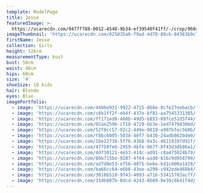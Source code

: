 ```yaml
---
template: ModelPage
title: Jesse
featuredImage: >-
  https://ucarecdn.com/9477f788-0012-4540-9b34-ef39540f41ff/-/crop/960x534/0,163/-/preview/
imageThumbnail: 'https://ucarecdn.com/025035a6-f9ad-4d78-88cb-84383b9c7496/'
firstName: Jesse
collection: Girls
height: 126cm
measurementType: bust
bust: 58cm
waist: 46cm
hips: 60cm
size: '4'
shoeSize: 10 kids
hair: Blonde
eyes: Blue
imagePortfolio:
  - image: 'https://ucarecdn.com/4406e931-9922-4715-868e-8cfe27eebacb/'
  - image: 'https://ucarecdn.com/c6b1ff2f-eb4f-437e-bf81-aa7545331365/'
  - image: 'https://ucarecdn.com/ff171ed8-460b-49d5-b853-89fce51d5f44/'
  - image: 'https://ucarecdn.com/02ae2596-cf18-4729-bb3e-1ed7479430bd/'
  - image: 'https://ucarecdn.com/52f9cc57-92c2-449e-9819-a907bfec560b/'
  - image: 'https://ucarecdn.com/f8bc6005-5038-40f7-b430-24adb8620de0/'
  - image: 'https://ucarecdn.com/16e22738-5ff6-4368-9a3c-d6219107d91f/'
  - image: 'https://ucarecdn.com/47758fe6-2959-4bfe-967f-8f43d3db06a1/'
  - image: 'https://ucarecdn.com/4d730121-4e53-41dc-ad91-c8a475024b79/'
  - image: 'https://ucarecdn.com/86b715be-9287-4f64-aad0-616c9d958799/'
  - image: 'https://ucarecdn.com/ad7d0e53-ef56-4875-bebe-bd1c000a1428/'
  - image: 'https://ucarecdn.com/ba66cc64-e6b6-43ee-a299-c942ede468b4/'
  - image: 'https://ucarecdn.com/3018b518-9f43-4093-a716-53415783acff/'
  - image: 'https://ucarecdn.com/314b007b-8dcd-4243-8689-8e39c6b41f4d/'
---
```


